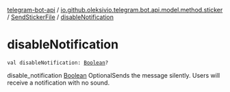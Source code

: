 [telegram-bot-api](../../index.md) / [io.github.oleksivio.telegram.bot.api.model.method.sticker](../index.md) / [SendStickerFile](index.md) / [disableNotification](./disable-notification.md)

# disableNotification

`val disableNotification: `[`Boolean`](https://kotlinlang.org/api/latest/jvm/stdlib/kotlin/-boolean/index.html)`?`

disable_notification [Boolean](https://kotlinlang.org/api/latest/jvm/stdlib/kotlin/-boolean/index.html) OptionalSends the message silently. Users will receive a notification with no sound.

